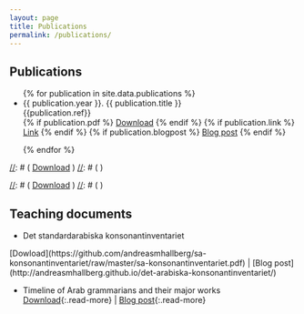 ```yaml
---
layout: page
title: Publications
permalink: /publications/
---
```


<h2>Publications</h2>

<ul>
{% for publication in site.data.publications %}

<li>
{{ publication.year }}. 
{{ publication.title }}<br>
{{publication.ref}}<br>
{% if publication.pdf %} 
  <a href="{{ publication.pdf }}" class="read-more">Download</a>
{% endif %}
{% if publication.link %} 
  <a href="{{ publication.link }}" class="read-more">Link</a>
{% endif %}
{% if publication.blogpost %} 
  <a href="{{ publication.blogpost }}" class="read-more">Blog post</a>
{% endif %}
</li>

{% endfor %}
</ul>

[//]: # ( - 2017.&nbsp;"Några egenheter i arabisk standardspråksideologi" In *Vetenskapssocieteten i Lund. Årsbok 2017.* Ed. Henrik Rahm. 39--48. Lund: Vetenskapssocieteten i Lund. )  
[//]: # ( <span class="read-more"> )
[//]: # ( [Download](http://andreasmhallberg.github.io/documents/cv-attatchments/article-2017-nagraegenheter.pdf) )
[//]: # ( </span> )

[//]: # ( - 2016.&nbsp;*Case Endings in Spoken Standard Arabic*. Dissertation. Lund: Lund University. )  
[//]: # ( <span class="read-more"> )
[//]: # ( [Download](http://lup.lub.lu.se/search/ws/files/3772169/8852155.pdf) )
[//]: # ( </span> )

## Teaching documents

- Det standardarabiska konsonantinventariet  
<span class="read-more">
[Dowload](https://github.com/andreasmhallberg/sa-konsonantinventariet/raw/master/sa-konsonantinventariet.pdf) |
[Blog post](http://andreasmhallberg.github.io/det-arabiska-konsonantinventariet/)
</span>

- Timeline of Arab grammarians and their major works  
[Download](https://github.com/andreasmhallberg/alt-timeline/raw/master/alt-timeline.pdf){:.read-more} |
[Blog post](http://andreasmhallberg.github.io/timeline-of-arab-grammarians/){:.read-more}


